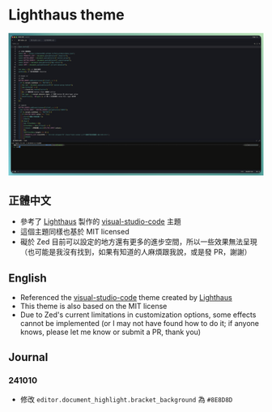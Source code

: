 # Lighthaus theme

![Theme preview](./assets/preview.png)

## 正體中文
- 參考了 [Lighthaus](https://github.com/lighthaus-theme) 製作的 [visual-studio-code](https://github.com/lighthaus-theme/visual-studio-code) 主題
- 這個主題同樣也基於 MIT licensed
- 礙於 Zed 目前可以設定的地方還有更多的進步空間，所以一些效果無法呈現（也可能是我沒有找到，如果有知道的人麻煩跟我說，或是發 PR，謝謝）

## English
- Referenced the [visual-studio-code](https://github.com/lighthaus-theme/visual-studio-code) theme created by [Lighthaus](https://github.com/lighthaus-theme)
- This theme is also based on the MIT license
- Due to Zed's current limitations in customization options, some effects cannot be implemented (or I may not have found how to do it; if anyone knows, please let me know or submit a PR, thank you)

## Journal

### 241010
- 修改 `editor.document_highlight.bracket_background` 為 `#8E8D8D`
